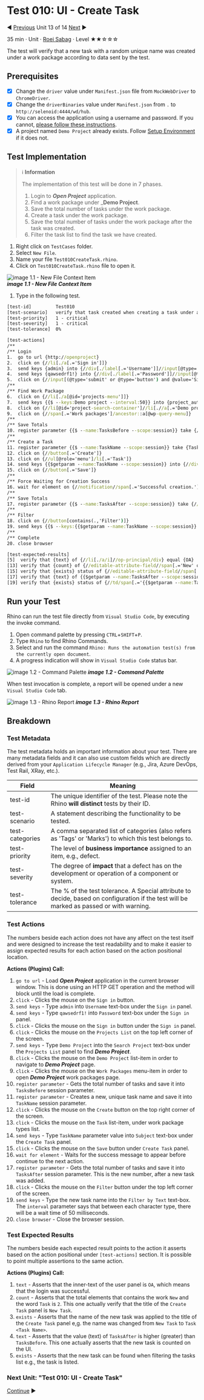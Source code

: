 # Test 010: UI - Create Task

:arrow_backward: [Previous](./12.Test009CreateProject.md) Unit 13 of 14 [Next](./14.Summary.md) :arrow_forward:

35 min · Unit · [Roei Sabag](https://www.linkedin.com/in/roei-sabag-247aa18/) · Level ★★☆☆☆
  
The test will verify that a new task with a random unique name was created under a work package according to data sent by the test.  

## Prerequisites

- [X] Change the `driver` value under `Manifest.json` file from `MockWebDriver` to `ChromeDriver`.
- [X] Change the `driverBinaries` value under `Manifest.json` from `.` to `http://selenoid:4444/wd/hub`.
- [X] You can access the application using a username and password. If you cannot, [please follow these instructions](./01.SetupOpenProjectApplication.md).
- [X] A project named `Demo Project` already exists. Follow [Setup Environment](../Tutorials.SetupEnvironment/00.Module.md) if it does not.

## Test Implementation

> :information_source: **Information**
>  
> The implementation of this test will be done in 7 phases.
>
> 1. Login to _**Open Project**_ application.
> 2. Find a work package under _**Demo Project**.
> 3. Save the total number of tasks under the work package.
> 4. Create a task under the work package.
> 5. Save the total number of tasks under the work package after the task was created.
> 6. Filter the task list to find the task we have created.

1. Right click on `TestCases` folder.
2. Select `New File`.  
3. Name your file `Test010CreateTask.rhino`.
4. Click on `Test010CreateTask.rhino` file to open it.  

![image 1.1 - New File Context Item](./Images/m01u13_1.png)  
_**image 1.1 - New File Context Item**_  

1. Type in the following test.  

```cmd
[test-id]         Test010
[test-scenario]   verify that task created when creating a task under an existing project
[test-priority]   1 - critical
[test-severity]   1 - critical
[test-tolerance]  0%

[test-actions]
/**
/** Login
1.  go to url {http://openproject}
2.  click on {//li[./a[.='Sign in']]}
3.  send keys {admin} into {//div[./label[.='Username']]//input[@type='text']}
4.  send keys {qawsedrf1!} into {//div[./label[.='Password']]//input[@type='password']}
5.  click on {//input[(@type='submit' or @type='button') and @value='Sign in']}
/**
/** Find Work Package
6.  click on {//li[./a[@id='projects-menu']]}
7.  send keys {{$ --keys:Demo project --interval:50}} into {project_autocompletion_input} by {id}
8.  click on {//li[@id='project-search-container']//li[.//a[.='Demo project']]}
9.  click on {//span[.='Work packages']/ancestor::a[@wp-query-menu]}
/**
/** Save Totals
10. register parameter {{$ --name:TasksBefore --scope:session}} take {//li[@class='pagination--range']/span[not(@id)]} with regex {(?<=\/)\d+(?=\)$)}
/**
/** Create a Task
11. register parameter {{$ --name:TaskName --scope:session}} take {Task _{{$guid}}_}
12. click on {//button[.='Create']}
13. click on {//ul[@role='menu']/li[.='Task']}
14. send keys {{$getparam --name:TaskName --scope:session}} into {//div[contains(@class,'new--subject')]//input}
15. click on {//button[.='Save']}
/**
/** Force Waiting for Creation Success
16. wait for element on {//notification//span[.='Successful creation.']}
/**
/** Save Totals
17. register parameter {{$ --name:TasksAfter --scope:session}} take {//li[@class='pagination--range']/span[not(@id)]} with regex {(?<=\/)\d+(?=\)$)}
/**
/** Filter
18. click on {//button[contains(.,'Filter')]}
19. send keys {{$ --keys:{{$getparam --name:TaskName --scope:session}} --interval:50}} into {//li[./label[.='Filter by text']]//input}
/**
/** Complete
20. close browser

[test-expected-results]
[5]  verify that {text} of {//li[./a/i]//op-principal/div} equal {OA}
[13] verify that {count} of {//editable-attribute-field//span[.='New' or .='Task']} equal {2}
[15] verify that {exists} status of {//editable-attribute-field//span[.='{{$getparam --name:TaskName}}']} equal {true}
[17] verify that {text} of {{$getparam --name:TasksAfter --scope:session}} is greater than {{$getparam --name:TasksBefore --scope:session}}
[19] verify that {exists} status of {//td/span[.='{{$getparam --name:TaskName --scope:session}}']} equal {true}
```  

## Run your Test

Rhino can run the test file directly from `Visual Studio Code`, by executing the invoke command.  

1. Open command palette by pressing `CTRL`+`SHIFT`+`P`.
2. Type `Rhino` to find Rhino Commands.
3. Select and run the command `Rhino: Runs the automation test(s) from the currently open document`.
4. A progress indication will show in `Visual Studio Code` status bar.  

![image 1.2 - Command Palette](./Images/m01u13_2.png)
_**image 1.2 - Command Palette**_  

When test invocation is complete, a report will be opened under a new `Visual Studio Code` tab.  

![image 1.3 - Rhino Report](./Images/m01u12_3.png)
_**image 1.3 - Rhino Report**_  

## Breakdown

### Test Metadata

The test metadata holds an important information about your test. There are many metadata fields and it can also use custom fields which are directly derived from your `Application Lifecycle Manager` (e.g., Jira, Azure DevOps, Test Rail, XRay, etc.).

| Field           | Meaning                                                                                                                                  |
|-----------------|------------------------------------------------------------------------------------------------------------------------------------------|
| test-id         | The unique identifier of the test. Please note the Rhino **will distinct** tests by their ID.                                            |
| test-scenario   | A statement describing the functionality to be tested.                                                                                   |
| test-categories | A comma separated list of categories (also refers as 'Tags' or 'Marks') to which this test belongs to.                                   |
| test-priority   | The level of **business importance** assigned to an item, e.g., defect.                                                                  |
| test-severity   | The degree of **impact** that a defect has on the development or operation of a component or system.                                     |
| test-tolerance  | The % of the test tolerance. A Special attribute to decide, based on configuration if the test will be marked as passed or with warning. |

### Test Actions

The numbers beside each action does not have any affect on the test itself and were designed to increase the test readability and to make it easier to assign expected results for each action based on the action positional location.  

**Actions (Plugins) Call:**  

1. `go to url` - Load _**Open Project**_ application in the current browser window. This is done using an HTTP GET operation and the method will block until the load is complete.
2. `click` - Clicks the mouse on the `Sign in` button.
3. `send keys` - Type `admin` into `Username` text-box under the `Sign in` panel.
4. `send keys` - Type `qawsedrf1!` into `Password` text-box under the `Sign in` panel.
5. `click` - Clicks the mouse on the `Sign in` button under the `Sign in` panel.
6. `click` - Clicks the mouse on the `Projects List` on the top left corner of the screen.
7. `send keys` - Type `Demo Project` into the `Search Project` text-box under the `Projects List` panel to find _**Demo Project**_.
8. `click` - Clicks the mouse on the `Demo Project` list-item in order to navigate to _**Demo Project**_ page.
9. `click` - Clicks the mouse on the `Work Packages` menu-item in order to open _**Demo Project**_ work packages page.
10. `register parameter` - Gets the total number of tasks and save it into `TasksBefore` session parameter.
11. `register parameter` - Creates a new, unique task name and save it into `TaskName` session parameter.
12. `click` - Clicks the mouse on the `Create` button on the top right corner of the screen.
13. `click` - Clicks the mouse on the `Task` list-item, under work package types list.
14. `send keys` - Type `TaskName` parameter value into `Subject` text-box under the `Create Task` panel.
15. `click` - Clicks the mouse on the `Save` button under `Create Task` panel.
16. `wait for element` - Waits for the success message to appear before continue to the next action.
17. `register parameter` - Gets the total number of tasks and save it into `TasksAfter` session parameter. This is the new number, after a new task was added.
18. `click` - Clicks the mouse on the `Filter` button under the top left corner of the screen.
19. `send keys` - Type the new task name into the `Filter by Text` text-box. The `interval` parameter says that between each character type, there will be a wait time of 50 milliseconds.
20. `close browser` - Close the browser session.

### Test Expected Results

The numbers beside each expected result points to the action it asserts based on the action positional under `[test-actions]` section. It is possible to point multiple assertions to the same action.  

**Actions (Plugins) Call:**  

1. `text` - Asserts that the inner-text of the user panel is `OA`, which means that the login was successful.
2. `count` - Asserts that the total elements that contains the work `New` and the word `Task` is `2`. This one actually verify that the title of the `Create Task` panel is `New Task`.
3. `exists` - Asserts that the name of the new task was applied to the title of the `Create Task` panel e,g. the name was changed from `New Task` to `Task <Task Name>`.
4. `text` - Asserts that the value (text) of `TasksAfter` is higher (greater) than `TasksBefore`. This one actually asserts that the new task is counted on the UI.
5. `exists` - Asserts that the new task can be found when filtering the tasks list e.g., the task is listed.

### Next Unit: "Test 010: UI - Create Task"

[Continue](./14.Summary.md) :arrow_forward:
